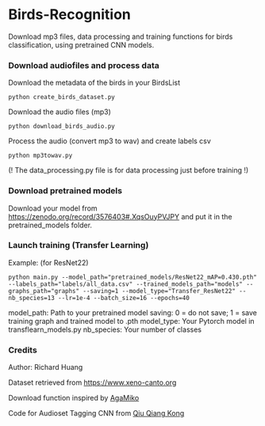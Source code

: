 # Birds-Recognition
Download mp3 files, data processing and training functions for birds classification, using pretrained CNN models.

### Download audiofiles and process data
Download the metadata of the birds in your BirdsList
```
python create_birds_dataset.py
```

Download the audio files (mp3)
```
python download_birds_audio.py
```

Process the audio (convert mp3 to wav) and create labels csv
```
python mp3towav.py
```
(! The data_processing.py file is for data processing just before training !)

### Download pretrained models
Download your model from https://zenodo.org/record/3576403#.XqsOuyPVJPY and put it in the pretrained_models folder.

### Launch training (Transfer Learning)
Example: (for ResNet22)
```
python main.py --model_path="pretrained_models/ResNet22_mAP=0.430.pth" --labels_path="labels/all_data.csv" --trained_models_path="models" --graphs_path="graphs" --saving=1 --model_type="Transfer_ResNet22" --nb_species=13 --lr=1e-4 --batch_size=16 --epochs=40
```


model_path: Path to your pretrained model
saving: 0 = do not save; 1 = save training graph and trained model to .pth
model_type: Your Pytorch model in transflearn_models.py
nb_species: Your number of classes


### Credits
Author: Richard Huang

Dataset retrieved from https://www.xeno-canto.org

Download function inspired by [AgaMiko](https://github.com/AgaMiko/xeno-canto-download)

Code for Audioset Tagging CNN from [Qiu Qiang Kong](https://github.com/qiuqiangkong/audioset_tagging_cnn)
